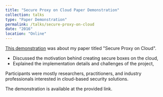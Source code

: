 ```yaml
---
title: "Secure Proxy on Cloud Paper Demonstration"
collection: talks
type: "Paper Demonstration"
permalink: /talks/secure-proxy-on-cloud
date: "2016"
location: "Online"
---
```


[This demonstration](https://www.youtube.com/watch?v=wZyKvOQauiY&t=33s) was about my paper titled "Secure Proxy on Cloud".

- Discussed the motivation behind creating secure boxes on the cloud,
- Explained the implementation details and challenges of the project,

Participants were mostly researchers, practitioners, and industry professionals interested in cloud-based security solutions.

The demonstration is available at the provided link.
